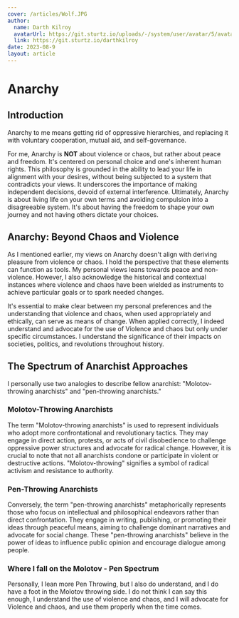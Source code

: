 ```yaml
---
cover: /articles/Wolf.JPG
author:
  name: Darth Kilroy
  avatarUrl: https://git.sturtz.io/uploads/-/system/user/avatar/5/avatar.png?width=192
  link: https://git.sturtz.io/darthkilroy
date: 2023-08-9
layout: article
---
```

# Anarchy


## Introduction

Anarchy to me means getting rid of oppressive hierarchies, and replacing it with voluntary cooperation, mutual aid, and self-governance. 

For me, Anarchy is **NOT** about violence or chaos, but rather about peace and freedom. It's centered on personal choice and one's inherent human rights. This philosophy is grounded in the ability to lead your life in alignment with your desires, without being subjected to a system that contradicts your views. It underscores the importance of making independent decisions, devoid of external interference. Ultimately, Anarchy is about living life on your own terms and avoiding compulsion into a disagreeable system. It's about having the freedom to shape your own journey and not having others dictate your choices. 
## Anarchy: Beyond Chaos and Violence

As I mentioned earlier, my views on Anarchy doesn't align with deriving pleasure from violence or chaos. I hold the perspective that these elements can function as tools. My personal views leans towards peace and non-violence. However, I also acknowledge the historical and contextual instances where violence and chaos have been wielded as instruments to achieve particular goals or to spark needed changes.

It's essential to make clear between my personal preferences and the understanding that violence and chaos, when used appropriately and ethically, can serve as means of change. When applied correctly, I indeed understand and advocate for the use of Violence and chaos but only under specific circumstances. I understand the significance of their impacts on societies, politics, and revolutions throughout history.


## The Spectrum of Anarchist Approaches

I personally use two analogies to describe fellow anarchist: "Molotov-throwing anarchists" and "pen-throwing anarchists."

### Molotov-Throwing Anarchists

The term "Molotov-throwing anarchists" is used to represent individuals who adopt more confrontational and revolutionary tactics. They may engage in direct action, protests, or acts of civil disobedience to challenge oppressive power structures and advocate for radical change. However, it is crucial to note that not all anarchists condone or participate in violent or destructive actions. "Molotov-throwing" signifies a symbol of radical activism and resistance to authority.

### Pen-Throwing Anarchists

Conversely, the term "pen-throwing anarchists" metaphorically represents those who focus on intellectual and philosophical endeavors rather than direct confrontation. They engage in writing, publishing, or promoting their ideas through peaceful means, aiming to challenge dominant narratives and advocate for social change. These "pen-throwing anarchists" believe in the power of ideas to influence public opinion and encourage dialogue among people.


### Where I fall on the Molotov - Pen Spectrum

Personally, I lean more Pen Throwing, but I also do understand, and I do have a foot in the Molotov throwing side. I do not think I can say this enough, I understand the use of violence and chaos, and I will advocate for Violence and chaos, and use them properly when the time comes. 